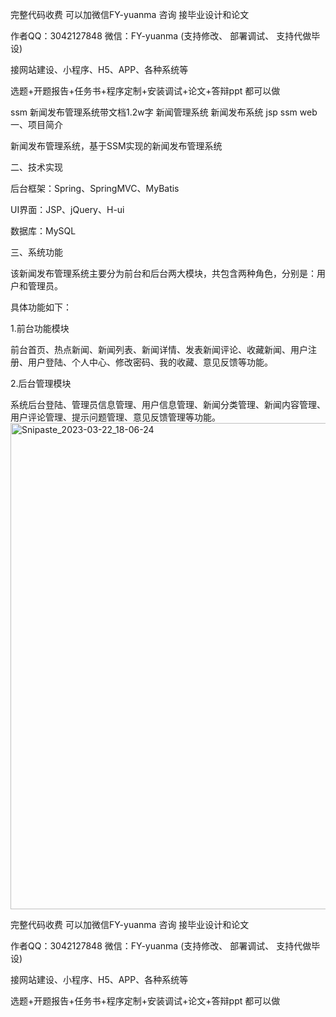 完整代码收费 可以加微信FY-yuanma 咨询 接毕业设计和论文

作者QQ：3042127848 微信：FY-yuanma (支持修改、 部署调试、 支持代做毕设)

接网站建设、小程序、H5、APP、各种系统等

选题+开题报告+任务书+程序定制+安装调试+论文+答辩ppt 都可以做

ssm 新闻发布管理系统带文档1.2w字  新闻管理系统 新闻发布系统 jsp ssm web
一、项目简介

新闻发布管理系统，基于SSM实现的新闻发布管理系统

二、技术实现

后台框架：Spring、SpringMVC、MyBatis

UI界面：JSP、jQuery、H-ui

数据库：MySQL

三、系统功能

该新闻发布管理系统主要分为前台和后台两大模块，共包含两种角色，分别是：用户和管理员。

具体功能如下：

1.前台功能模块

前台首页、热点新闻、新闻列表、新闻详情、发表新闻评论、收藏新闻、用户注册、用户登陆、个人中心、修改密码、我的收藏、意见反馈等功能。

2.后台管理模块

系统后台登陆、管理员信息管理、用户信息管理、新闻分类管理、新闻内容管理、用户评论管理、提示问题管理、意见反馈管理等功能。
<img width="778" alt="Snipaste_2023-03-22_18-06-24" src="https://github.com/Good-Night-Unicorn/News-release-management-system/assets/84435241/d56da6bd-28e9-4d6a-8566-7d341b9d032d">



完整代码收费 可以加微信FY-yuanma 咨询 接毕业设计和论文

作者QQ：3042127848 微信：FY-yuanma (支持修改、 部署调试、 支持代做毕设)

接网站建设、小程序、H5、APP、各种系统等

选题+开题报告+任务书+程序定制+安装调试+论文+答辩ppt 都可以做
